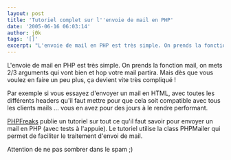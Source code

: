 ```yaml
---
layout: post
title: 'Tutoriel complet sur l''envoie de mail en PHP'
date: '2005-06-16 06:03:14'
author: j0k
tags: '[]'
excerpt: "L'envoie de mail en PHP est très simple. On prends la fonction mail, on mets 2/3 arguments qui vont bien et hop votre mail partira.   Mais dès que vous voulez en faire un peu plus, ça devient vite très compliqué !  \n  \nPar exemple si vous essayez d'envoyer un mail en HTML, avec toutes les différents headers qu'il faut mettre pour que cela soit compatible      …"
---
```


L'envoie de mail en PHP est très simple. On prends la fonction mail, on mets 2/3 arguments qui vont bien et hop votre mail partira.   Mais dès que vous voulez en faire un peu plus, ça devient vite très compliqué !

Par exemple si vous essayez d'envoyer un mail en HTML, avec toutes les différents headers qu'il faut mettre pour que cela soit compatible avec tous les clients mails ... vous en avez pour des jours à le rendre performant.

[PHPFreaks](http://www.phpfreaks.com/tutorials/130/0.php) publie un tutoriel sur tout ce qu'il faut savoir pour envoyer un mail en PHP (avec tests à l'appuie). Le tutoriel utilise la class PHPMailer qui permet de faciliter le traitement d'envoi de mail.

Attention de ne pas sombrer dans le spam ;)
